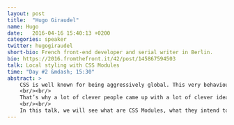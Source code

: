 ```yaml
---
layout: post
title:  "Hugo Giraudel"
name: Hugo
date:   2016-04-16 15:40:13 +0200
categories: speaker
twitter: hugogiraudel
short-bio: French front-end developer and serial writer in Berlin.
bio: https://2016.fromthefront.it/42/post/145867594503
talk: Local styling with CSS Modules
time: "Day #2 &mdash; 15:30"
abstract: >
    CSS is well known for being aggressively global. This very behaviour makes it difficult to scale. Style isolation and dead code elimination are only two of the many problems encountered when working with CSS on large and long-lasting codebases.
    <br/><br/>
    That’s why a lot of clever people came up with a lot of clever ideas to make it easier to write locally-scoped, easy-to-test, composable and scalable CSS. Among these ideas, one seems to have gained a lot of traction lately: CSS Modules.
    <br/><br/>
    In this talk, we will see what are CSS Modules, what they intend to solve, and how to use them. I think you’ll be surprised how little difference there is between authoring CSS Modules, and preprocessor-powered stylesheets
---
```

